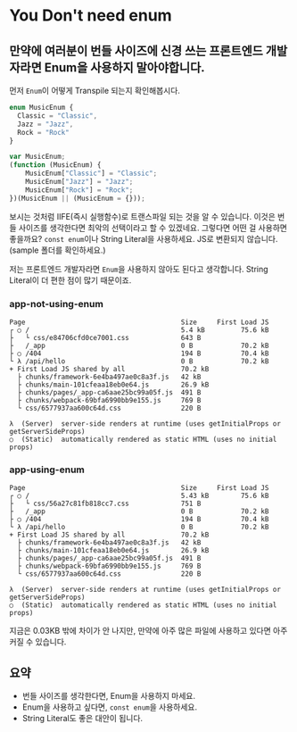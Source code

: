 # You Don't need enum

## 만약에 여러분이 번들 사이즈에 신경 쓰는 프론트엔드 개발자라면 Enum을 사용하지 말아야합니다.

먼저 `Enum`이 어떻게 Transpile 되는지 확인해봅시다.

```ts
enum MusicEnum {
  Classic = "Classic",
  Jazz = "Jazz",
  Rock = "Rock"
}
```

```js
var MusicEnum;
(function (MusicEnum) {
    MusicEnum["Classic"] = "Classic";
    MusicEnum["Jazz"] = "Jazz";
    MusicEnum["Rock"] = "Rock";
})(MusicEnum || (MusicEnum = {}));
```

보시는 것처럼 IIFE(즉시 실행함수)로 트랜스파일 되는 것을 알 수 있습니다. 이것은 번들 사이즈를 생각한다면 최악의 선택이라고 할 수 있겠네요. 그렇다면 어떤 걸 사용하면 좋을까요? `const enum`이나 String Literal을 사용하세요. JS로 변환되지 않습니다.(sample 폴더를 확인하세요.)

저는 프론트엔드 개발자라면 `Enum`을 사용하지 않아도 된다고 생각합니다. String Literal이 더 편한 점이 많기 때문이죠. 

### app-not-using-enum

```
Page                                       Size     First Load JS
┌ ○ /                                      5.4 kB         75.6 kB
├   └ css/e84706cfd0ce7001.css             643 B
├   /_app                                  0 B            70.2 kB
├ ○ /404                                   194 B          70.4 kB
└ λ /api/hello                             0 B            70.2 kB
+ First Load JS shared by all              70.2 kB
  ├ chunks/framework-6e4ba497ae0c8a3f.js   42 kB
  ├ chunks/main-101cfeaa18eb0e64.js        26.9 kB
  ├ chunks/pages/_app-ca6aae25bc99a05f.js  491 B
  ├ chunks/webpack-69bfa6990bb9e155.js     769 B
  └ css/6577937aa600c64d.css               220 B

λ  (Server)  server-side renders at runtime (uses getInitialProps or getServerSideProps)
○  (Static)  automatically rendered as static HTML (uses no initial props)
```

### app-using-enum

```
Page                                       Size     First Load JS
┌ ○ /                                      5.43 kB        75.6 kB
├   └ css/56a27c81fb818cc7.css             751 B
├   /_app                                  0 B            70.2 kB
├ ○ /404                                   194 B          70.4 kB
└ λ /api/hello                             0 B            70.2 kB
+ First Load JS shared by all              70.2 kB
  ├ chunks/framework-6e4ba497ae0c8a3f.js   42 kB
  ├ chunks/main-101cfeaa18eb0e64.js        26.9 kB
  ├ chunks/pages/_app-ca6aae25bc99a05f.js  491 B
  ├ chunks/webpack-69bfa6990bb9e155.js     769 B
  └ css/6577937aa600c64d.css               220 B

λ  (Server)  server-side renders at runtime (uses getInitialProps or getServerSideProps)
○  (Static)  automatically rendered as static HTML (uses no initial props)
```

지금은 0.03KB 밖에 차이가 안 나지만, 만약에 아주 많은 파일에 사용하고 있다면 아주 커질 수 있습니다.

## 요약
- 번들 사이즈를 생각한다면, Enum을 사용하지 마세요.
- Enum을 사용하고 싶다면, `const enum`을 사용하세요.
- String Literal도 좋은 대안이 됩니다.